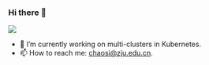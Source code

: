 ### Hi there 👋 

![](https://github-readme-stats.vercel.app/api?username=chaosi-zju&theme=buefy&show_icons=true)

- 🔭 I’m currently working on multi-clusters in Kubernetes.
- 📫 How to reach me: chaosi@zju.edu.cn.

<!--
**chaosi-zju/chaosi-zju** is a ✨ _special_ ✨ repository because its `README.md` (this file) appears on your GitHub profile.

Here are some ideas to get you started:

- 🔭 I’m currently working on ...
- 🌱 I’m currently learning ...
- 👯 I’m looking to collaborate on ...
- 🤔 I’m looking for help with ...
- 💬 Ask me about ...
- 📫 How to reach me: ...
- 😄 Pronouns: ...
- ⚡ Fun fact: ...
-->
